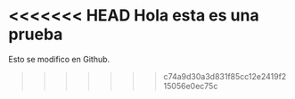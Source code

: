 <<<<<<< HEAD
Hola esta es una prueba
=======


Esto se modifico en Github.
>>>>>>> c74a9d30a3d831f85cc12e2419f215056e0ec75c
